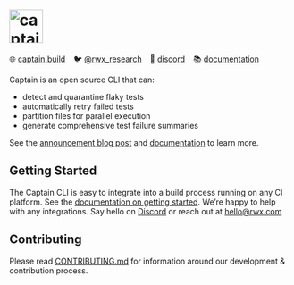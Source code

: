 # <img src="https://www.rwx.com/captain.svg" height="60" alt="captain">

:globe_with_meridians: [captain.build](https://captain.build) &ensp;
:bird: [@rwx_research](https://twitter.com/rwx_research) &ensp;
:speech_balloon: [discord](https://discord.gg/h4ha5Cue7j) &ensp;
:books: [documentation](https://www.rwx.com/docs/captain)

Captain is an open source CLI that can:
- detect and quarantine flaky tests
- automatically retry failed tests
- partition files for parallel execution
- generate comprehensive test failure summaries

See the [announcement blog post](https://www.rwx.com/blog/captain-1-10-generally-available-open-source-release)
and [documentation](https://www.rwx.com/docs/captain) to learn more.

## Getting Started

The Captain CLI is easy to integrate into a build process running on any CI platform.
See the [documentation on getting started](https://www.rwx.com/docs/captain).
We’re happy to help with any integrations. Say hello on [Discord](https://discord.gg/h4ha5Cue7j)
or reach out at [hello@rwx.com](mailto:hello@rwx.com)

## Contributing

Please read [CONTRIBUTING.md](CONTRIBUTING.md) for information around our
development & contribution process.
